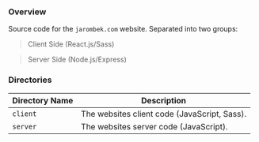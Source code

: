 ### Overview

Source code for the `jarombek.com` website.  Separated into two groups:

> Client Side (React.js/Sass)

> Server Side (Node.js/Express)

### Directories

| Directory Name    | Description                                                                 |
|-------------------|-----------------------------------------------------------------------------|
| `client`          | The websites client code (JavaScript, Sass).                                |
| `server`          | The websites server code (JavaScript).                                      |
